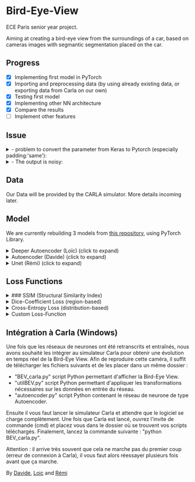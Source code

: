 # Bird-Eye-View

ECE Paris senior year project.

Aiming at creating a bird-eye view from the surroundings of a car, based on cameras images with segmantic segmentation placed on the car.

## Progress 
- [x] Implementing first model in PyTorch
- [x] Importing and preprocessing data (by using already existing data, or exporting data from Carla on our own)
- [x] Testing first model
- [x] Implementing other NN architecture
- [x] Compare the results
- [ ] Implement other features 

## Issue  
<details>
<summary> - problem to convert the parameter from Keras to Pytorch (especially padding:'same'):</summary> 
__Issue details:__ 'Same' padding means the size of output feature-maps are the same as the input feature-maps (under the assumption of  stride=1 ). For instance, if input is  nin  channels with feature-maps of size  28×28 , then in the output you expect to get  nout  feature maps each of size  28×28  as well. Somehow, Pytorch does not has this option.</br>
__Solution :__</br>
with W:input volume size, F:kernel size, S:stride, P:amount of padding we have this formula output volume = (W-F+2P)/S+1
</details>

<details>
<summary> - The output is noisy:</summary> 
__Issue details:__ The output of the current network is too noisy to be properly used.</br>
__Solution :__</br>
Try to change the network architecture.
</details>

## Data

Our Data will be provided by the CARLA simulator.
More details incoming later.

## Model

We are currently rebuilding 3 models from [this repository](https://github.com/MankaranSingh/Auto-Birds-Eye), using PyTorch Library.

<details>
	<summary> Deeper Autoencoder (Loïc) (click to expand) </summary>

![AE1](/Images/model_AE1.png)
</details>

<details>
	<summary> Autoencoder (Davide) (click to expand) </summary>

![AE2](/Images/model_AE2.png)
</details>

<details>
	<summary> Unet (Rémi) (click to expand) </summary>
![Unet](./Images/model_Unet.png)</br>

Comparaison après implémentation en PyTorch/Implémentation initiale avec Keras:</br>
![UnetInfo](./Images/Unet_info.JPG)</br>
![UnetInfo0](./Images/First_unet_summary.JPG)
</details>

## Loss Functions
<details>
	
<summary> 
	### SSIM (Structural Similarity Index) 
</summary>
It is a metric that measures the structural similarity of two images (rather than a pixel-to-pixel difference). It is used as a “loss function”, taking into account luminance, contrast and structure. Used to measure the quality of a compressed image compared to the original image. Aims to reproduce human vision.
Performance: Appears to be imprecise (less than expected) and intended as a measure of still image quality.
</details>

<details>
<summary>
	Dice-Coefficient Loss (region-based)
</summary>
This coefficient is a statistical indicator that measures the similarity between two samples. Often compared to Cross-Entropy: the goal is to maximize the measurement of the Dice coefficient. Cross entropy is only an approximation and is easier to maximize using backpropagation. In addition, the Dice coefficient performs better for class imbalance problems by design (this is a classification problem: the classes are not represented equally, which increases the learning difficulties of the algorithm).
</details>

<details>
<summary>	
	Cross-Entropy Loss (distribution-based)
</summary>
Measures the performance of a model whose output is a probability value between 0 and 1, by measuring the distance between the predicted value and the true value. The more the predicted value deviates from the real value, the more the “Cross-Entropy Loss” increases: thus, a perfect model would have a loss of 0. The score associated with each probability is calculated from a logarithm: thus, the higher the large differences close to 1 the score is high and the small differences close to 0 obtain low scores.

In general, we cannot predict which function will be the most efficient on a particular set of data, so the best solution is to test them all and compare the results. 
</details>

<details>
<summary>
	Custom Loss-Function
</summary>
Defined under the name "Custom_loss", this is a Loss Function created by the author of the Github and declared as a combination of the Dice-Coefficient and the SSIM:
Custom_loss = Dice_coef + 5 * SSIM_loss
An explanation can come from the architecture of Autoencoders. Ideally, an Autoencoder model strikes a balance between:
- A sensitivity to the input data to reconstruct the representation in a fairly precise way.
- Insensitivity to the input data to "discourage" the model from memorizing the inputs and therefore to avoid overloading.
Thus, the model is forced to keep only the data variations necessary for the reconstruction of the image and to avoid redundancies. To do this, we must build a Loss Function with a term that sensitizes the model to the input data (here the Dice_coef) and we add a term to discourage the model called "regularizer" (here the SSIM_loss). In addition, we introduce a scale factor in front of the regularizer to manage the balance between the two objectives (here we use 5) [1].

[1] Jeremy Jordan «Introduction to Autoencoders». 19 March 2018. Jeremyjordan.me
https://www.jeremyjordan.me/autoencoders/
</details>

## Intégration à Carla (Windows)

Une fois que les réseaux de neurones ont été retranscrits et entraînés, nous avons souhaité les intégrer au simulateur Carla pour obtenir une évolution en temps réel de la Bird-Eye View. Afin de reproduire cette caméra, il suffit de télécharger les fichiers suivants et de les placer dans un même dossier : 
- "BEV_carla.py" script Python permettant d'afficher la Bird-Eye View.
- "utilBEV.py" script Python permettant d'appliquer les transformations nécessaires sur les données en entrée du réseau.
- "autoencoder.py" script Python contenant le réseau de neurone de type Autoencoder.

Ensuite il vous faut lancer le simulateur Carla et attendre que le logiciel se charge complètement.
Une fois que Carla est lancé, ouvrez l'invite de commande (cmd) et placez vous dans le dossier où se trouvent vos scripts téléchargés.
Finalement, lancez la commande suivante : "python BEV_carla.py".

Attention : il arrive très souvent que cela ne marche pas du premier coup (erreur de connexion à Carla), il vous faut alors réessayer plusieurs fois avant que ça marche.


By [Davide](https://github.com/Davide-gtr), [Loic](https://github.com/Loicmag) and [Rémi](https://github.com/Wardmisp)
